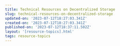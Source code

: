 ```yaml
---
title: Technical Resources on Decentralized Storage
slug: technical-resources-on-decentralized-storage
updated-on: '2023-07-12T18:27:03.341Z'
created-on: '2023-07-12T18:27:03.341Z'
published-on: '2023-07-12T18:37:11.502Z'
layout: '[resource-topics].html'
tags: resource-topics
---
```



